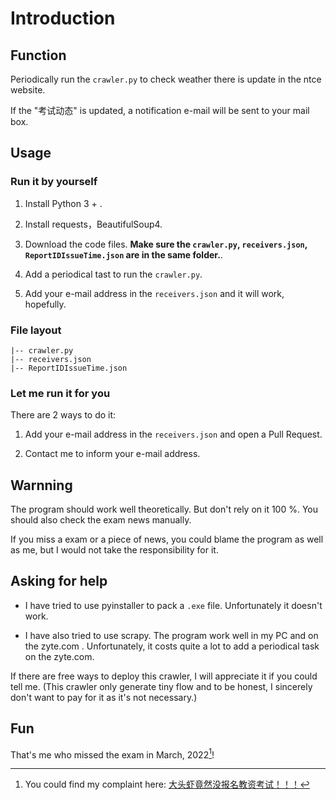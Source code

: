 # Introduction

## Function

Periodically run the `crawler.py` to check weather there is update in the ntce website.

If the "考试动态" is updated, a notification e-mail will be sent to your mail box.

## Usage

### Run it by yourself

1. Install Python 3 + .

2. Install requests，BeautifulSoup4.

3. Download the code files. **Make sure the `crawler.py`, `receivers.json`, `ReportIDIssueTime.json` are in the same folder.**.

4. Add a periodical tast to run the `crawler.py`.

5. Add your e-mail address in the `receivers.json` and it will work, hopefully.

### File layout

``` shell
|-- crawler.py
|-- receivers.json
|-- ReportIDIssueTime.json
```

### Let me run it for you

There are 2 ways to do it:

1. Add your e-mail address in the `receivers.json` and open a Pull Request.

2. Contact me to inform your e-mail address.

## Warnning

The program should work well theoretically. But don't rely on it 100 %. You should also check the exam news manually.

If you miss a exam or a piece of news, you could blame the program as well as me, but I would not take the responsibility for it.

## Asking for help

* I have tried to use pyinstaller to pack a `.exe` file. Unfortunately it doesn't work.

* I have also tried to use scrapy. The program work well in my PC and on the zyte.com . Unfortunately, it costs quite a lot to add a periodical task on the zyte.com.

If there are free ways to deploy this crawler, I will appreciate it if you could tell me. (This crawler only generate tiny flow and to be honest, I sincerely don't want to pay for it as it's not necessary.)

## Fun

That's me who missed the exam in March, 2022[^1]!

[^1]:You could find my complaint here:
[大头虾竟然没报名教资考试！！！](https://www.douban.com/note/826618560/)
